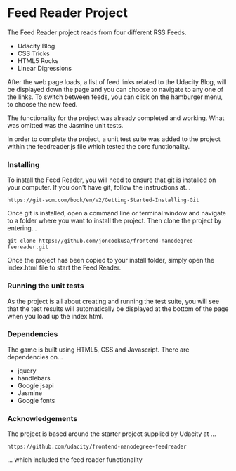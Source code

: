 # Feed Reader Project

The Feed Reader project reads from four different RSS Feeds.

* Udacity Blog
* CSS Tricks
* HTML5 Rocks
* Linear Digressions

After the web page loads, a list of feed links related to the Udacity Blog, will be displayed down the page and you can choose to navigate to any one of the links.
To switch between feeds, you can click on the hamburger menu, to choose the new feed.

The functionality for the project was already completed and working. What was omitted was the Jasmine unit tests.

In order to complete the project, a unit test suite was added to the project within the feedreader.js file which tested the core functionality.


### Installing



To install the Feed Reader, you will need to ensure that git is installed on your computer.
If you don't have git, follow the instructions at...

    https://git-scm.com/book/en/v2/Getting-Started-Installing-Git
    
Once git is installed, open a command line or terminal window and navigate to a folder where you want to install the project. Then clone the project by entering...
 
    git clone https://github.com/joncookusa/frontend-nanodegree-feereader.git
 
 Once the project has been copied to your install folder, simply open the index.html file to start the Feed Reader.
 
 ### Running the unit tests
 
 As the project is all about creating and running the test suite, you will see that the test results will automatically be displayed 
 at the bottom of the page when you load up the index.html.
 
### Dependencies
 
The game is built using HTML5, CSS and Javascript. There are dependencies on...

* jquery
* handlebars
* Google jsapi
* Jasmine
* Google fonts


### Acknowledgements

The project is based around the starter project supplied by Udacity at ...

    https://github.com/udacity/frontend-nanodegree-feedreader
    
... which included the feed reader functionality




